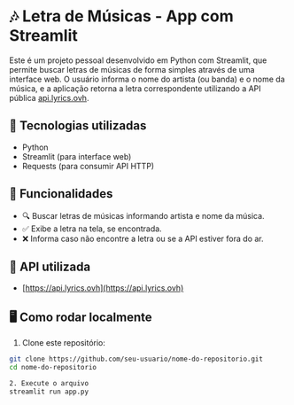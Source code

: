 # 🎶 Letra de Músicas - App com Streamlit

Este é um projeto pessoal desenvolvido em Python com Streamlit, que permite buscar letras de músicas de forma simples através de uma interface web. O usuário informa o nome do artista (ou banda) e o nome da música, e a aplicação retorna a letra correspondente utilizando a API pública [api.lyrics.ovh](https://api.lyrics.ovh).

## 🚀 Tecnologias utilizadas

- Python
- Streamlit (para interface web)
- Requests (para consumir API HTTP)

## 🎯 Funcionalidades

- 🔍 Buscar letras de músicas informando artista e nome da música.
- ✅ Exibe a letra na tela, se encontrada.
- ❌ Informa caso não encontre a letra ou se a API estiver fora do ar.

## 🔗 API utilizada

- [https://api.lyrics.ovh](https://api.lyrics.ovh)

## 🖥️ Como rodar localmente

1. Clone este repositório:

```bash
git clone https://github.com/seu-usuario/nome-do-repositorio.git
cd nome-do-repositorio

2. Execute o arquivo
streamlit run app.py

